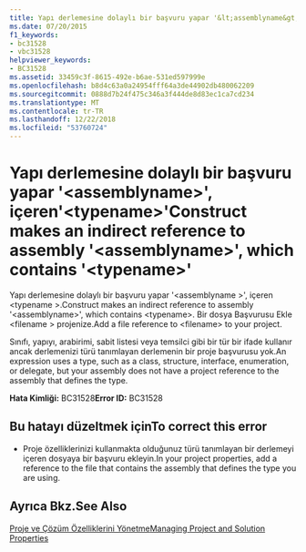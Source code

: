 ```yaml
---
title: Yapı derlemesine dolaylı bir başvuru yapar '&lt;assemblyname&gt;', içeren'&lt;typename&gt;'
ms.date: 07/20/2015
f1_keywords:
- bc31528
- vbc31528
helpviewer_keywords:
- BC31528
ms.assetid: 33459c3f-8615-492e-b6ae-531ed597999e
ms.openlocfilehash: b8d4c63a0a24954fff64a3de44902db480062209
ms.sourcegitcommit: 0888d7b24f475c346a3f444de8d83ec1ca7cd234
ms.translationtype: MT
ms.contentlocale: tr-TR
ms.lasthandoff: 12/22/2018
ms.locfileid: "53760724"
---
```

# <a name="construct-makes-an-indirect-reference-to-assembly-ltassemblynamegt-which-contains-lttypenamegt"></a><span data-ttu-id="1dd36-102">Yapı derlemesine dolaylı bir başvuru yapar '&lt;assemblyname&gt;', içeren'&lt;typename&gt;'</span><span class="sxs-lookup"><span data-stu-id="1dd36-102">Construct makes an indirect reference to assembly '&lt;assemblyname&gt;', which contains '&lt;typename&gt;'</span></span>
<span data-ttu-id="1dd36-103">Yapı derlemesine dolaylı bir başvuru yapar '\<assemblyname >', içeren \<typename >.</span><span class="sxs-lookup"><span data-stu-id="1dd36-103">Construct makes an indirect reference to assembly '\<assemblyname>', which contains \<typename>.</span></span> <span data-ttu-id="1dd36-104">Bir dosya Başvurusu Ekle \<filename > projenize.</span><span class="sxs-lookup"><span data-stu-id="1dd36-104">Add a file reference to \<filename> to your project.</span></span>  
  
 <span data-ttu-id="1dd36-105">Sınıfı, yapıyı, arabirimi, sabit listesi veya temsilci gibi bir tür bir ifade kullanır ancak derlemenizi türü tanımlayan derlemenin bir proje başvurusu yok.</span><span class="sxs-lookup"><span data-stu-id="1dd36-105">An expression uses a type, such as a class, structure, interface, enumeration, or delegate, but your assembly does not have a project reference to the assembly that defines the type.</span></span>  
  
 <span data-ttu-id="1dd36-106">**Hata Kimliği:** BC31528</span><span class="sxs-lookup"><span data-stu-id="1dd36-106">**Error ID:** BC31528</span></span>  
  
## <a name="to-correct-this-error"></a><span data-ttu-id="1dd36-107">Bu hatayı düzeltmek için</span><span class="sxs-lookup"><span data-stu-id="1dd36-107">To correct this error</span></span>  
  
-   <span data-ttu-id="1dd36-108">Proje özelliklerinizi kullanmakta olduğunuz türü tanımlayan bir derlemeyi içeren dosyaya bir başvuru ekleyin.</span><span class="sxs-lookup"><span data-stu-id="1dd36-108">In your project properties, add a reference to the file that contains the assembly that defines the type you are using.</span></span>  
  
## <a name="see-also"></a><span data-ttu-id="1dd36-109">Ayrıca Bkz.</span><span class="sxs-lookup"><span data-stu-id="1dd36-109">See Also</span></span>  
  
 [<span data-ttu-id="1dd36-110">Proje ve Çözüm Özelliklerini Yönetme</span><span class="sxs-lookup"><span data-stu-id="1dd36-110">Managing Project and Solution Properties</span></span>](/visualstudio/ide/managing-project-and-solution-properties)  
 
